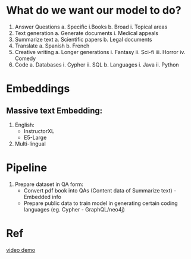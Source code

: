 # What do we want our model to do?
1. Answer Questions
   a. Specific
     i.Books
   b. Broad
     i. Topical areas
2. Text generation
   a. Generate documents
     i. Medical appeals
3. Summarize text
   a. Scientific papers
   b. Legal documents
4. Translate
   a. Spanish
   b. French
5. Creative writing
   a. Longer generations
     i. Fantasy
     ii. Sci-fi
     iii. Horror
     iv. Comedy
6. Code
   a. Databases
     i. Cypher
     ii. SQL
   b. Languages
     i. Java
     ii. Python

# Embeddings
## Massive text Embedding:
1. English:
   - InstructorXL
   - E5-Large
2. Multi-lingual

# Pipeline
1. Prepare dataset in QA form:
   - Convert pdf book into QAs (Content data of Summarize text) - Embedded info
   - Prepare public data to train model in generating certain coding languages (eg. Cypher - GraphQL/neo4j)
  
# Ref
[video demo](https://www.youtube.com/watch?v=fYyZiRi6yNE)
